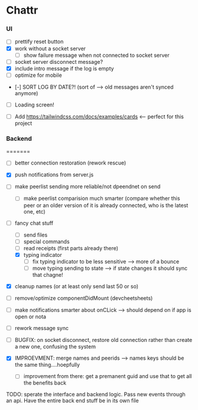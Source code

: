 Chattr
==============

### UI
- [ ] prettify reset button
- [x] work without a socket server
  - [ ] show failure message when not connected to socket server
- [ ] socket server disconnect message?
- [x] include intro message if the log is empty
- [ ] optimize for mobile
- [-] SORT LOG BY DATE?! (sort of --> old messages aren't synced anymore)
- [ ] Loading screen!

- [ ] Add https://tailwindcss.com/docs/examples/cards <-- perfect for this project

### Backend
=======
- [ ] better connection restoration (rework rescue)
- [x] push notifications from server.js
- [ ] make peerlist sending more reliable/not dpeendnet on send
  - [ ] make peerlist comparision much smarter (compare whether this peer or an older version of it is already connected, who is the latest one, etc)
- [ ] fancy chat stuff
  - [ ] send files
  - [ ] special commands
  - [ ] read receipts (first parts already there)
  - [x] typing indicator
    - [ ] fix typing indicator to be less sensitive --> more of a bounce
    - [ ] move typing sending to state --> if state changes it should sync that chagne!
- [x] cleanup names (or at least only send last 50 or so)
- [ ] remove/optimize componentDidMount (devcheetsheets)
- [ ] make notifications smarter about onCLick --> should depend on if app is open or nota
- [ ] rework message sync

- [ ] BUGFIX: on socket disconnect, restore old connection rather than create a new one, confusing the system
- [x] IMPROEVMENT: merge names and peerids --> names keys should be the same thing....hoepfully
  - [ ] improvement from there: get a premanent guid and use that to get all the benefits back


TODO: sperate the interface and backend logic. Pass new events through an api. Have the entire back end stuff be in its own file
